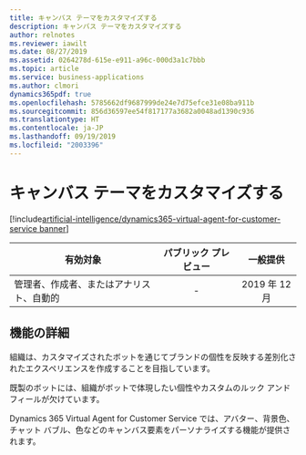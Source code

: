 ```yaml
---
title: キャンバス テーマをカスタマイズする
description: キャンバス テーマをカスタマイズする
author: relnotes
ms.reviewer: iawilt
ms.date: 08/27/2019
ms.assetid: 0264278d-615e-e911-a96c-000d3a1c7bbb
ms.topic: article
ms.service: business-applications
ms.author: clmori
dynamics365pdf: true
ms.openlocfilehash: 5785662df9687999de24e7d75efce31e08ba911b
ms.sourcegitcommit: 856d36597ee54f817177a3682a0048ad1390c936
ms.translationtype: HT
ms.contentlocale: ja-JP
ms.lasthandoff: 09/19/2019
ms.locfileid: "2003396"
---
```

# <a name="customize-the-canvas-themes"></a>キャンバス テーマをカスタマイズする
[!include[artificial-intelligence/dynamics365-virtual-agent-for-customer-service banner](../includes/artificial-intelligence/dynamics365-virtual-agent-for-customer-service.md)]

| 有効対象    |  パブリック プレビュー | 一般提供 | 
| ---------- | :----------: |:----------: |
|管理者、作成者、またはアナリスト、自動的|-| 2019 年 12 月|






## <a name="feature-details"></a>機能の詳細
<!--feature detail start -->
組織は、カスタマイズされたボットを通じてブランドの個性を反映する差別化されたエクスペリエンスを作成することを目指しています。 
 
既製のボットには、組織がボットで体現したい個性やカスタムのルック アンド フィールが欠けています。 

Dynamics 365 Virtual Agent for Customer Service では、アバター、背景色、チャット バブル、色などのキャンバス要素をパーソナライズする機能が提供されます。 

<!--
![](media/customize-canvas-themes-1.png "") -->
<!-- Picture 1427198134 -->
<!--feature detail end -->











